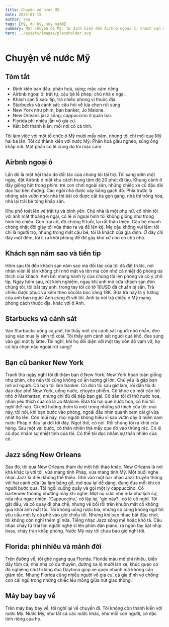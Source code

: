 ```yaml
---
title: Chuyện về nước Mỹ
date: 2025-01-15
author: You
tags: [Mỹ, du ký, suy ngẫm]
summary: Một chuyến đi Mỹ: từ định kiến đến Airbnb ngoại ô, khách sạn năm sao, New York, New Orleans, Florida—và cái nhìn dịu lại.
hero: ../assets/images/placeholder.svg
---
```


# Chuyện về nước Mỹ

## Tóm tắt

- Định kiến ban đầu: phân hoá, súng; mặc cảm riêng.
- Airbnb ngoại ô: trật tự, cậu bé lễ phép; chủ nhà e ngại.
- Khách sạn 5 sao: tip, trà chiều phong vị thuộc địa.
- Starbucks và cảnh sát: câu hỏi về lựa chọn rút súng.
- New York như phim; bạn banker, Jo Malone.
- New Orleans jazz sống; cappuccino ở quán bar.
- Florida phì nhiêu lẫn vô gia cư.
- Kết: bớt thành kiến; mỗi nơi có cá tính.


Tôi làm việc với một tổ chức ở Mỹ mười mấy năm, nhưng tôi chỉ mới qua Mỹ hai ba lần. Tôi có  thành kiến với nước Mỹ: Phân hoá giàu nghèo, súng ống khắp nơi. Một phần có lẽ cũng do tôi mặc cảm.

## Airbnb ngoại ô

Lần đó là một hội thảo do đối tác của chúng tôi tài trợ. Tôi sang sớm một ngày, đặt Airbnb ở một khu cách trung tâm độ 20 phút đi tàu. Khung cảnh ở đây giống hệt trong phim: trẻ con chơi ngoài sân, những chiếc xe cũ đậu dài dọc hai bên đường. Các ngôi nhà được xây bằng gạch đỏ. Phía trước là những sân vườn nhỏ: nhà thì bãi cỏ được cắt tỉa gọn gàng, nhà thì trồng hoa, nhà lại trải bê tông khắp sân.

Khu phố toát lên vẻ trật tự và bình yên. Chủ nhà là một phụ nữ, cô nhìn tôi với ánh mắt thoáng e ngại, có lẽ vì ngoại hình tôi không giống như trong hình hộ chiếu. Con trai cô, độ chừng 9 tuổi, lại rất thân thiện. Cậu bé nhanh chóng nhặt đôi giày tôi vừa tháo ra và để lên kệ. Mẹ cậu không vui lắm: tôi chỉ là người trọ, nhưng trong mắt cậu bé, tôi là khách của gia đình. Ở đây chỉ đây một đêm, tôi ít ra khỏi phòng để đỡ gây khó xử cho cô chủ nhà. 

## Khách sạn năm sao và tiền tip

Hôm sau tôi đến khách sạn năm sao mà đối tác của tôi đã đặt trước, nơi nhân viên lễ tân không chỉ nhớ mặt và tên mà còn nhớ cả nhiệt độ phòng ưa thích của khách. Anh bồi mang hành lý của chúng tôi lên phòng và có ý chờ tip. Ngày hôm sau, rút kinh nghiệm, ngay khi anh mở cửa khách sạn đón chúng tôi, tôi bắt tay anh, trong tay tôi có tờ 10USD đã chuẩn bị sẵn. Trà chiều được phục vụ kèm theo sôcôla bọc vàng 18K. Bữa trà này là ý tưởng của anh bạn người Anh cùng đi với tôi. Anh ta nói trà chiều ở Mỹ mang phong cách thuộc địa, khác với ở Anh.

## Starbucks và cảnh sát

Vào Starbucks uống cà phê, tôi thấy một chị cảnh sát người nhỏ nhắn, đeo súng vào mua ly sinh tố xoài. Tôi thấy anh cảnh sát người quá khổ, đeo súng vào gọi một ly latte. Tôi nghĩ, khi họ đối diện với một tay côn đồ vạm vỡ, họ có lựa chọn nào ngoài rút súng?

## Bạn cũ banker New York

Tranh thủ ngày nghỉ tôi đi thăm bạn ở  New York.  New York hoàn toàn giống như phim, cho nên tôi cũng không có ấn tượng gì lớn. Chủ yếu là gặp bạn nơi xứ người. Cô bạn tôi làm banker. Cô đón tôi sau giờ làm, rồi dẫn tôi đi dạo dọc phố New York, uống nước, chuyện phiếm. Cô khoe có một căn hộ nhỏ ở Manhattan, nhưng chỉ đủ để tiếp bạn gái. Cô dẫn tôi đi thử nước hoa, nhãn yêu thích của cô là Jo Malone. Đưa tôi hai que nước hoa, cô hỏi tôi nghĩ thế nào. Gì chứ hương thơm là một trong những sở thích của tôi: mùi này, tôi nói, khi bạn bước vào phòng, ngoái đầu nhìn quanh xem cái gì vừa nhất họ lên. Còn mùi này, mọi người không hiểu vì sao  vườn cây ở miền nam nước Pháp ở đâu lại dời tới đây. Ngọt thế, cô nói. Rồi chúng tôi ra khỏi cửa hàng. Sau một vài bước, cô thản nhiên thả mấy que đó vào thùng rác. Có lẽ cô đọc nhầm sự nhiệt tình của tôi. Có thể tôi đọc nhầm sự thản nhiên của cô. 

## Jazz sống New Orleans

Sau đó, tôi qua New Orleans tham dự một hội thảo khác. New Orleans là nơi khá khác lạ với tôi, vừa mang tính Pháp, vừa mang tính Mỹ. Một buổi nghe nhạc Jazz là điều không thể thiếu. Ghé vào một bar nhạc Jazz truyền thống với hai cánh cửa lùa làm bằng gỗ, mở qua lại dễ dàng, đung đưa mỗi khi có người bước qua. Tôi ngồi xuống quầy và gọi một ly cappuccino. Cô bartender thoáng nhướng mày khi nghe. Một nụ cười nhẹ nửa như lịch sự, nửa như ngạc nhiên. 'Cappuccino,' cô lặp lại, 'giờ này?', có lẽ cô nghĩ. Tôi gật đầu, và cô quay đi pha chế, nhưng vẻ bối rối trên khuôn mặt cô không qua khỏi ánh mắt tôi.  Tôi không uống rượu bia, nhưng cô cũng không ngờ tới yêu cầu một ly cà phê vào giờ chiều tối. Nhưng khi ban nhạc bắt đầu chơi, tôi không còn nghĩ thêm gì nữa. Tiếng nhạc Jazz sống mê hoặc khó tả. Câu nhạc chảy từ trái tim người nghệ sĩ lên phím đàn piano, ra ngón tay bật nhịp bass, chảy tràn khắp phòng. Nước Mỹ này tôi chưa bao giờ nghĩ tới.

## Florida: phì nhiêu và mảnh đời

Trên đường về, tôi ghé ngang qua Florida. Florida màu mỡ phì nhiêu, biển đầy tôm cá, nhà nhà có du thuyền, đường xa lộ mười làn xe, khúc quẹo có độ nghiêng  như trường đua Daytona giúp xe quẹo nhanh mà không cần giảm tốc. Nhưng Florida cũng nhiều người vô gia cư, cả gia đình vợ chồng con cái ngủ trong những chiếc lều mỏng giữa nút giao thông.

## Máy bay bay về

Trên máy bay bay về, tôi nghĩ lại về chuyến đi. Tôi không còn thành kiến với nước Mỹ. Nước Mỹ, như tất cả các nước khác, như mỗi con người, có đặc tính riêng của họ.

